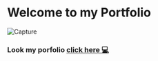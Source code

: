 # Welcome to my Portfolio
![Capture](https://repository-images.githubusercontent.com/502680527/04ad90c6-9ca7-46ff-994a-04573c282002 "Capture")

### Look my porfolio [click here 💻](https://brayanforero.vercel.app/)

